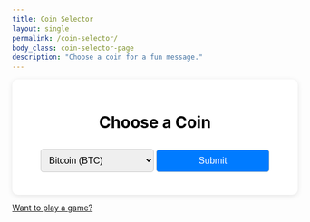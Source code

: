 ```yaml
---
title: Coin Selector
layout: single
permalink: /coin-selector/
body_class: coin-selector-page
description: "Choose a coin for a fun message."
---
```


<div class="coin-selector-page">
    <div class="container">
        <h1>Choose a Coin</h1>
        <select id="coinSelect">
            <option value="Bitcoin">Bitcoin (BTC)</option>
            <option value="Ethereum">Ethereum (ETH)</option>
            <option value="Tether">Tether (USDT)</option>
            <option value="Binance Coin">Binance Coin (BNB)</option>
            <option value="USD Coin">USD Coin (USDC)</option>
            <option value="XRP">XRP (XRP)</option>
            <option value="Cardano">Cardano (ADA)</option>
            <option value="Dogecoin">Dogecoin (DOGE)</option>
            <option value="Polygon">Polygon (MATIC)</option>
            <option value="Solana">Solana (SOL)</option>
            <option value="Polkadot">Polkadot (DOT)</option>
            <option value="Shiba Inu">Shiba Inu (SHIB)</option>
            <option value="Litecoin">Litecoin (LTC)</option>
            <option value="Avalanche">Avalanche (AVAX)</option>
            <option value="Uniswap">Uniswap (UNI)</option>
            <option value="Chainlink">Chainlink (LINK)</option>
            <option value="Algorand">Algorand (ALGO)</option>
            <option value="Cosmos">Cosmos (ATOM)</option>
            <option value="Terra">Terra (LUNA)</option>
            <option value="FTX Token">FTX Token (FTT)</option>
            <option value="VeChain">VeChain (VET)</option>
            <option value="Filecoin">Filecoin (FIL)</option>
            <option value="Internet Computer">Internet Computer (ICP)</option>
            <option value="Hedera">Hedera (HBAR)</option>
            <option value="Tezos">Tezos (XTZ)</option>
            <option value="Elrond">Elrond (EGLD)</option>
            <option value="Monero">Monero (XMR)</option>
            <option value="Aave">Aave (AAVE)</option>
            <option value="Decentraland">Decentraland (MANA)</option>
            <option value="Thorchain">Thorchain (RUNE)</option>
            <option value="Stacks">Stacks (STX)</option>
            <option value="TRON">TRON (TRX)</option>
            <option value="The Graph">The Graph (GRT)</option>
            <option value="SushiSwap">SushiSwap (SUSHI)</option>
            <option value="Zcash">Zcash (ZEC)</option>
            <option value="PancakeSwap">PancakeSwap (CAKE)</option>
            <option value="Fantom">Fantom (FTM)</option>
            <option value="Kusama">Kusama (KSM)</option>
            <option value="Ravencoin">Ravencoin (RVN)</option>
            <option value="Chiliz">Chiliz (CHZ)</option>
            <option value="Qtum">Qtum (QTUM)</option>
            <option value="Basic Attention Token">Basic Attention Token (BAT)</option>
            <option value="NEM">NEM (XEM)</option>
            <option value="Gala">Gala (GALA)</option>
            <option value="Harmony">Harmony (ONE)</option>
            <option value="IOTA">IOTA (IOTA)</option>
            <option value="Zilliqa">Zilliqa (ZIL)</option>
            <option value="Waves">Waves (WAVES)</option>
            <option value="Kadena">Kadena (KDA)</option>
            <option value="Chia">Chia (XCH)</option>
            <option value="Celo">Celo (CELO)</option>
            <option value="NEXO">NEXO (NEXO)</option>
            <option value="Hegic">Hegic (HEGIC)</option>
            <option value="Balancer">Balancer (BAL)</option>
            <option value="1inch">1inch (1INCH)</option>
            <option value="Theta Network">Theta Network (THETA)</option>
        </select>
        <button onclick="checkCoin()">Submit</button>
        <div id="result"></div>
    </div>
</div>

<!-- Add your styles scoped to the coin-selector-page class -->
<style>
    .coin-selector-page body {
        font-family: 'Arial', sans-serif;
        background-color: #ffffff;
        margin: 0;
        padding: 20px;
        display: flex;
        flex-direction: column;
        align-items: center;
    }

    .coin-selector-page select option {
        color: black; /* Set the text color of the options to black */
    }

    .coin-selector-page h1 {
        color: #000000;
        margin-bottom: 20px;
    }

    .coin-selector-page select, 
    .coin-selector-page button {
        padding: 10px;
        margin-top: 10px;
        border: 1px solid #ccc;
        border-radius: 5px;
        font-size: 16px;
        width: 200px;
        transition: border-color 0.3s;
        color: black;
    }

    .coin-selector-page select:focus, 
    .coin-selector-page button:focus {
        border-color: #007BFF;
        outline: none;
        color: black;
    }

    .coin-selector-page button {
        background-color: #007BFF;
        color: white;
        cursor: pointer;
    }

    .coin-selector-page button:hover {
        background-color: #0056b3;
    }

    .coin-selector-page #result {
        margin-top: 20px;
        font-weight: bold;
        font-size: 18px;
        color: #000000;
        text-align: center;
    }

    .coin-selector-page .container {
        background: white;
        padding: 20px;
        border-radius: 10px;
        box-shadow: 0 2px 10px rgba(0, 0, 0, 0.1);
        width: 100%; /* Full width */
        max-width: 100%; /* Ensure it doesn’t exceed the viewport width */
        box-sizing: border-box; /* Include padding in the element's width */
        text-align: center;
    }

    
</style>


<!-- JavaScript for functionality -->
<script>
    function checkCoin() {
        const coinSelect = document.getElementById("coinSelect");
        const selectedCoin = coinSelect.value;
        const resultDiv = document.getElementById("result");

        if (selectedCoin === "Bitcoin") {
            resultDiv.innerHTML = `
                <p>Hell yeah! There is no second best.</p>
                <img src="/assets/img/feature/nosecondbest.jpg" alt="There is no second best." width="150">
            `;
        } else if (selectedCoin) {
            resultDiv.innerHTML = `
                <p>Come on... You're smarter than that.. Don't waste your time with ${selectedCoin}!</p>
                <img src="/assets/img/feature/confusedmeme.png" alt="There is no second best." width="150">
            `;

        } else {
            resultDiv.innerHTML = "";
        }
    }
</script>




[Want to play a game?](/flappy)